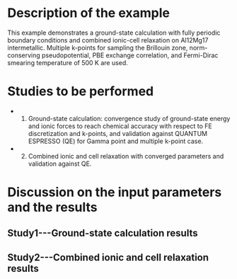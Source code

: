 Description of the example
==========================
This example demonstrates a ground-state calculation with fully periodic boundary conditions and combined ionic-cell relaxation on Al12Mg17 intermetallic. Multiple k-points for sampling the Brillouin zone, norm-conserving pseudopotential, PBE exchange correlation, and Fermi-Dirac smearing temperature of 500 K are used.

Studies to be performed
=======================
* 1) Ground-state calculation: convergence study of ground-state energy and ionic forces to reach chemical accuracy with respect to FE discretization and k-points, and validation against QUANTUM ESPRESSO (QE) for Gamma point and multiple k-point case.
* 2) Combined ionic and cell relaxation with converged parameters and validation against QE.


Discussion on the input parameters and the results
==================================================

Study1---Ground-state calculation results
--------------------------------

Study2---Combined ionic and cell relaxation results
------------------------


